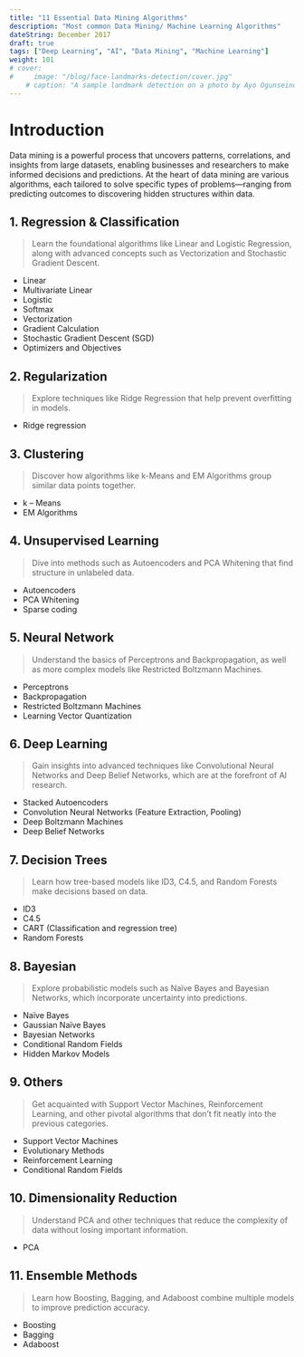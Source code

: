 ```yaml
---
title: "11 Essential Data Mining Algorithms"
description: "Most common Data Mining/ Machine Learning Algorithms"
dateString: December 2017
draft: true
tags: ["Deep Learning", "AI", "Data Mining", "Machine Learning"]
weight: 101
# cover:
#     image: "/blog/face-landmarks-detection/cover.jpg"
    # caption: "A sample landmark detection on a photo by Ayo Ogunseinde taken from Unsplash"
---
```

<!-- ![Cover Image](/blog/face-landmarks-detection/cover.jpg) -->

<!-- <iframe src="https://anuragsinghchaudhary.github.io/d3_dag/" width="100%" height="600px" frameborder="0"></iframe> -->
# Introduction

Data mining is a powerful process that uncovers patterns, correlations, and insights from large datasets, enabling businesses and researchers to make informed decisions and predictions. At the heart of data mining are various algorithms, each tailored to solve specific types of problems—ranging from predicting outcomes to discovering hidden structures within data.

<!-- # Dataset

In this tutorial, we will use the official [DLib Dataset](http://dlib.net/files/data/ibug_300W_large_face_landmark_dataset.tar.gz) which contains **6666 images of varying dimensions**. Additionally, *labels_ibug_300W_train.xml* (comes with the dataset) contains the coordinates of **68 landmarks for each face**. The script below will download the dataset and unzip it in Colab Notebook.

<iframe src="https://anuragsinghchaudhary.github.io/d3_dag/" width="100%" height="600px" frameborder="0"></iframe> -->




## 1. Regression & Classification
> Learn the foundational algorithms like Linear and Logistic Regression, along with advanced concepts such as Vectorization and Stochastic Gradient Descent.

- Linear
- Multivariate Linear
- Logistic
- Softmax
- Vectorization
- Gradient Calculation
- Stochastic Gradient Descent (SGD)
- Optimizers and Objectives

## 2. Regularization
> Explore techniques like Ridge Regression that help prevent overfitting in models.

- Ridge regression

## 3. Clustering
> Discover how algorithms like k-Means and EM Algorithms group similar data points together.

- k – Means
- EM Algorithms

## 4. Unsupervised Learning
> Dive into methods such as Autoencoders and PCA Whitening that find structure in unlabeled data.

- Autoencoders
- PCA Whitening
- Sparse coding


## 5. Neural Network
> Understand the basics of Perceptrons and Backpropagation, as well as more complex models like Restricted Boltzmann Machines.

- Perceptrons
- Backpropagation
- Restricted Boltzmann Machines
- Learning Vector Quantization

## 6. Deep Learning
> Gain insights into advanced techniques like Convolutional Neural Networks and Deep Belief Networks, which are at the forefront of AI research.

- Stacked Autoencoders
- Convolution Neural Networks (Feature Extraction, Pooling)
- Deep Boltzmann Machines
- Deep Belief Networks

## 7. Decision Trees
> Learn how tree-based models like ID3, C4.5, and Random Forests make decisions based on data.

- ID3
- C4.5
- CART (Classification and regression tree)
- Random Forests

## 8. Bayesian
> Explore probabilistic models such as Naïve Bayes and Bayesian Networks, which incorporate uncertainty into predictions.

- Naïve Bayes
- Gaussian Naïve Bayes
- Bayesian Networks
- Conditional Random Fields
- Hidden Markov Models

## 9. Others
> Get acquainted with Support Vector Machines, Reinforcement Learning, and other pivotal algorithms that don’t fit neatly into the previous categories.

- Support Vector Machines
- Evolutionary Methods
- Reinforcement Learning
- Conditional Random Fields

## 10. Dimensionality Reduction
> Understand PCA and other techniques that reduce the complexity of data without losing important information.

- PCA

## 11. Ensemble Methods
> Learn how Boosting, Bagging, and Adaboost combine multiple models to improve prediction accuracy.

- Boosting
- Bagging
- Adaboost
